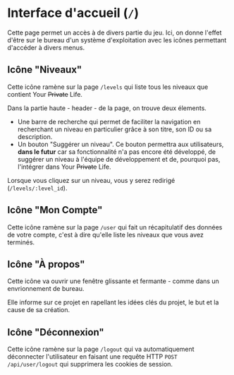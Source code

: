 # Interface d'accueil (`/`)

Cette page permet un accès à de divers partie du jeu.
Ici, on donne l'effet d'être sur le bureau d'un système d'exploitation
avec les icônes permettant d'accéder à divers menus.

## Icône "Niveaux"

Cette icône ramène sur la page `/levels` qui liste tous les niveaux
que contient Your ~~Private~~ Life.

Dans la partie haute - header - de la page, on trouve deux élements.

- Une barre de recherche qui permet de faciliter la navigation en recherchant un niveau en particulier grâce à son titre, son ID ou sa description.
- Un bouton "Suggérer un niveau". Ce bouton permettra aux utilisateurs, **dans le futur** car sa fonctionnalité n'a pas encore été développé, de suggérer un niveau à l'équipe de développement et de, pourquoi pas, l'intégrer dans Your ~~Private~~ Life.

Lorsque vous cliquez sur un niveau, vous y serez redirigé (`/levels/:level_id`).

## Icône "Mon Compte"

Cette icône ramène sur la page `/user` qui fait un récapitulatif des données de votre compte, c'est à dire qu'elle liste les niveaux que vous avez terminés.

## Icône "À propos"

Cette icône va ouvrir une fenêtre glissante et fermante - comme dans un envrionnement de bureau.

Elle informe sur ce projet en rapellant les idées clés du projet, le but et la cause de sa création.

## Icône "Déconnexion"

Cette icône ramène sur la page `/logout` qui va automatiquement déconnecter l'utilisateur en faisant une requête HTTP `POST /api/user/logout` qui supprimera les cookies de session.
